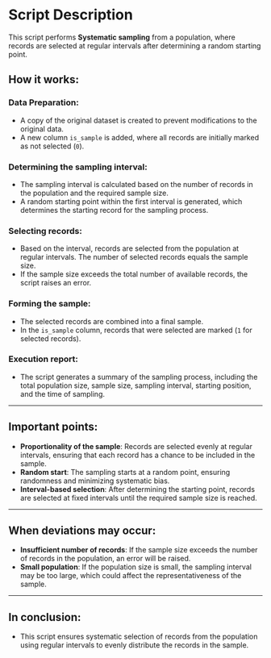 # Script Description

This script performs **Systematic sampling** from a population, where records are selected at regular intervals after determining a random starting point.

## How it works:

### Data Preparation:
- A copy of the original dataset is created to prevent modifications to the original data.
- A new column `is_sample` is added, where all records are initially marked as not selected (`0`).

### Determining the sampling interval:
- The sampling interval is calculated based on the number of records in the population and the required sample size.
- A random starting point within the first interval is generated, which determines the starting record for the sampling process.

### Selecting records:
- Based on the interval, records are selected from the population at regular intervals. The number of selected records equals the sample size.
- If the sample size exceeds the total number of available records, the script raises an error.

### Forming the sample:
- The selected records are combined into a final sample.
- In the `is_sample` column, records that were selected are marked (`1` for selected records).

### Execution report:
- The script generates a summary of the sampling process, including the total population size, sample size, sampling interval, starting position, and the time of sampling.

---

## Important points:

- **Proportionality of the sample**: Records are selected evenly at regular intervals, ensuring that each record has a chance to be included in the sample.
- **Random start**: The sampling starts at a random point, ensuring randomness and minimizing systematic bias.
- **Interval-based selection**: After determining the starting point, records are selected at fixed intervals until the required sample size is reached.

---

## When deviations may occur:

- **Insufficient number of records**: If the sample size exceeds the number of records in the population, an error will be raised.
- **Small population**: If the population size is small, the sampling interval may be too large, which could affect the representativeness of the sample.

---

## In conclusion:

- This script ensures systematic selection of records from the population using regular intervals to evenly distribute the records in the sample.
